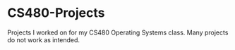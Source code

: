 # CS480-Projects
Projects I worked on for my CS480 Operating Systems class. Many projects do not work as intended.
